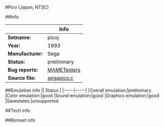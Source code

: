 #Pico (Japan, NTSC)

##Info

||Info|
|-----|-----|
|**Setname:**|picoj
|**Year:**|1993
|**Manufacturer:**|Sega
|**Status:**|preliminary
|**Bug reports:**|[MAMETesters](http://mametesters.org/view_all_set.php?type=1&temporary=y&search=segapico.c)
|**Source file:**|[segapico.c](https://github.com/mamedev/mame/blob/master/src/mess/drivers/segapico.c)

##Emulation info
|| Status |
|-----|-----|
|Overall emulation:|preliminary
|Color emulation:|good
|Sound emulation:|good
|Graphics emulation:|good
|Savestates:|unsupported

##Tech info

##Romset info

<!--- START OF EDITED COMMENT DO NOT TOUCH TEXT ABOVE-->
